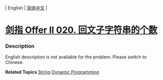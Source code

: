 | English | [简体中文](README.md) |

# [剑指 Offer II 020. 回文子字符串的个数](https://leetcode-cn.com/problems/a7VOhD)
 ### Description
<p>English description is not available for the problem. Please switch to Chinese.</p>

**Related Topics**  [String](https://leetcode-cn.com/tag/string) [Dynamic Programming](https://leetcode-cn.com/tag/dynamic-programming) 